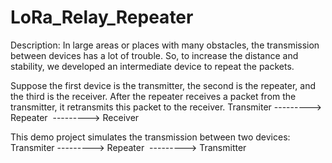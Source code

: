 # LoRa_Relay_Repeater

Description:
In large areas or places with many obstacles, the transmission between devices has a lot of trouble. So, to increase the distance and stability, we developed an intermediate device to repeat the packets.

Suppose the first device is the transmitter, the second is the repeater, and the third is the receiver. After the repeater receives a packet from the transmitter, it retransmits this packet to the receiver.
Transmiter ---------> Repeater  ---------> Receiver

This demo project simulates the transmission between two devices:
Transmiter ---------> Repeater  ---------> Transmitter
